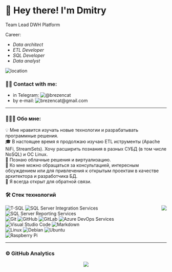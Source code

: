 # 👋 Hey there! I'm Dmitry
Team Lead DWH Platform

Career:
* _Data architect_ 
* _ETL Developer_ 
* _SQL Developer_ 
* _Data analyst_ 

![location](https://img.shields.io/static/v1?label=Moscow&message=Russian&color=blue&labelColor=ff0000)

### 🤝🏻 Contact with me:
- in Telegram: ![@brezencat](https://img.shields.io/badge/-@brezencat-ffffff?style=social&logo=telegram)
- by e-mail: ![brezencat@gmail.com](https://img.shields.io/badge/-brezencat@gmail.com-ffffff?style=social&logo=gmail&logoColor=red)

----
### 👨🏻‍💻 Обо мне:
💡 Мне нравится изучать новые технологии и разрабатывать программные решения. \
🎓 В настоящее время я продолжаю изучаю ETL иструменты (Apache NiFi, StreamSets). Хочу расширить познания в разных СУБД (в том числе NoSQL) и ОС Linux. \
🌱 Познаю облачные решения и виртуализацию. \
💬 Ко мне можно обращаться за консультацией, интересным обсуждением или для привлечения к открытым проектам в качестве архитектора и разработчика БД. \
📄 Я всегда открыт для обратной связи. 

### 🛠 Стек технологий
<img align="right" src="https://github-readme-stats.vercel.app/api/top-langs/?username=brezencat&layout=compact&custom_title=My%20programming%20languages" />

![T-SQL](https://img.shields.io/badge/-MS%20SQL%20Server-ffffff?style=flat&logo=microsoft-sql-server&logoColor=cc2927)
![SQL Server Integration Services](https://img.shields.io/badge/-SSIS-ffffff?style=flat&logo=microsoft-sql-server&logoColor=cc2927)
![SQL Server Reporting Services](https://img.shields.io/badge/-SSRS-ffffff?style=flat&logo=power-bi) \
![Git](https://img.shields.io/badge/-Git-ffffff?style=flat&logo=git)
![GitHub](https://img.shields.io/badge/-GitHub-ffffff?style=flat&logo=github&labelColor=000000)
![GitLab](https://img.shields.io/badge/-GitLab-ffffff?style=flat&logo=gitlab&labelColor=fca121)
![Azure DevOps Services](https://img.shields.io/badge/-TFS-ffffff?style=flat&logo=azure-devops&logoColor=0078d7) \
![Visual Studio Code](https://img.shields.io/badge/-Visual%20Studio%20Code-ffffff?style=flat&logo=visual-studio-code&logoColor=007ACC)
![Markdown](https://img.shields.io/badge/-Markdown-ffffff?style=flat&logo=markdown&labelColor=000000) \
![Linux](https://img.shields.io/badge/-Linux-ffffff?style=flat&logo=linux&labelColor=fcc624&logoColor=black)
![Debian](https://img.shields.io/badge/-Debian-ffffff?style=flat&logo=debian&labelColor=a81d33)
![Ubuntu](https://img.shields.io/badge/-Ubuntu-ffffff?style=flat&logo=ubuntu&labelColor=ffffff) \
![Raspberry Pi](https://img.shields.io/badge/-Raspberry%20Pi-ffffff?style=flat&logo=raspberry-pi&labelColor=a22846)

----

### ⚙️ GitHub Analytics

<p align="center">
  <a href="https://github.com/brezencat">
    <img src="https://github-readme-stats.vercel.app/api?username=brezencat&show_icons=true&include_all_commits=true&count_private=true&custom_title=BrezenCat%20GitHub%20stats" />
  </a>
</p>
